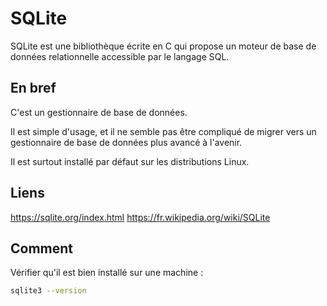 # SQLite 
SQLite est une bibliothèque écrite en C qui propose un moteur de base de données relationnelle accessible par le langage SQL. 
## En bref 
C'est un gestionnaire de base de données. 

Il est simple d'usage, et il ne semble pas être compliqué de migrer vers un gestionnaire de base de données plus avancé à l'avenir. 

Il est surtout installé par défaut sur les distributions Linux. 

## Liens 
https://sqlite.org/index.html 
https://fr.wikipedia.org/wiki/SQLite 

## Comment 
Vérifier qu'il est bien installé sur une machine  : 
```bash
sqlite3 --version
```
